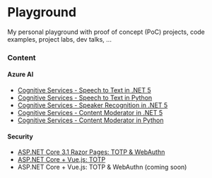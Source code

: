 # Playground

My personal playground with proof of concept (PoC) projects, code examples, project labs, dev talks, ...

### Content

#### Azure AI

- [Cognitive Services - Speech to Text in .NET 5](src/azure-cognitive-services-speech-dotnet)
- [Cognitive Services - Speech to Text in Python](src/azure-cognitive-services-speech-python)
- [Cognitive Services - Speaker Recognition in .NET 5](src/azure-cognitive-services-speaker-recognition-dotnet)
- [Cognitive Services - Content Moderator in .NET 5](src/azure-cognitive-services-content-moderator-dotnet)
- [Cognitive Services - Content Moderator in Python](src/azure-cognitive-services-content-moderator-python)

#### Security

- [ASP.NET Core 3.1 Razor Pages: TOTP & WebAuthn](src/aspnet-core-razor-pages-security-webauthn)
- [ASP.NET Core + Vue.js: TOTP](src/aspnet-core-vue-security-totp)
- ASP.NET Core + Vue.js: TOTP & WebAuthn (coming soon)
